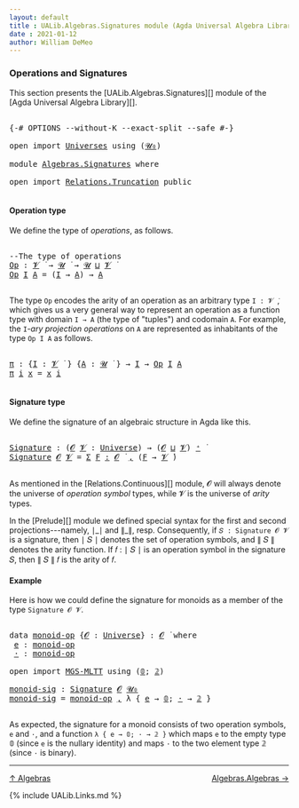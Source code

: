 ```yaml
---
layout: default
title : UALib.Algebras.Signatures module (Agda Universal Algebra Library)
date : 2021-01-12
author: William DeMeo
---
```


### <a id="operations-and-signatures">Operations and Signatures</a>

This section presents the [UALib.Algebras.Signatures][] module of the [Agda Universal Algebra Library][].

<pre class="Agda">

<a id="330" class="Symbol">{-#</a> <a id="334" class="Keyword">OPTIONS</a> <a id="342" class="Pragma">--without-K</a> <a id="354" class="Pragma">--exact-split</a> <a id="368" class="Pragma">--safe</a> <a id="375" class="Symbol">#-}</a>

<a id="380" class="Keyword">open</a> <a id="385" class="Keyword">import</a> <a id="392" href="Universes.html" class="Module">Universes</a> <a id="402" class="Keyword">using</a> <a id="408" class="Symbol">(</a><a id="409" href="Agda.Primitive.html#590" class="Primitive">𝓤₀</a><a id="411" class="Symbol">)</a>

<a id="414" class="Keyword">module</a> <a id="421" href="Algebras.Signatures.html" class="Module">Algebras.Signatures</a> <a id="441" class="Keyword">where</a>

<a id="448" class="Keyword">open</a> <a id="453" class="Keyword">import</a> <a id="460" href="Relations.Truncation.html" class="Module">Relations.Truncation</a> <a id="481" class="Keyword">public</a>

</pre>



#### <a id="operation-type">Operation type</a>

We define the type of *operations*, as follows.

<pre class="Agda">

<a id="614" class="Comment">--The type of operations</a>
<a id="Op"></a><a id="639" href="Algebras.Signatures.html#639" class="Function">Op</a> <a id="642" class="Symbol">:</a> <a id="644" href="Universes.html#262" class="Generalizable">𝓥</a> <a id="646" href="Universes.html#403" class="Function Operator">̇</a> <a id="648" class="Symbol">→</a> <a id="650" href="Universes.html#260" class="Generalizable">𝓤</a> <a id="652" href="Universes.html#403" class="Function Operator">̇</a> <a id="654" class="Symbol">→</a> <a id="656" href="Universes.html#260" class="Generalizable">𝓤</a> <a id="658" href="Agda.Primitive.html#636" class="Primitive Operator">⊔</a> <a id="660" href="Universes.html#262" class="Generalizable">𝓥</a> <a id="662" href="Universes.html#403" class="Function Operator">̇</a>
<a id="664" href="Algebras.Signatures.html#639" class="Function">Op</a> <a id="667" href="Algebras.Signatures.html#667" class="Bound">I</a> <a id="669" href="Algebras.Signatures.html#669" class="Bound">A</a> <a id="671" class="Symbol">=</a> <a id="673" class="Symbol">(</a><a id="674" href="Algebras.Signatures.html#667" class="Bound">I</a> <a id="676" class="Symbol">→</a> <a id="678" href="Algebras.Signatures.html#669" class="Bound">A</a><a id="679" class="Symbol">)</a> <a id="681" class="Symbol">→</a> <a id="683" href="Algebras.Signatures.html#669" class="Bound">A</a>

</pre>

The type `Op` encodes the arity of an operation as an arbitrary type `I : 𝓥 ̇`, which gives us a very general way to represent an operation as a function type with domain `I → A` (the type of "tuples") and codomain `A`. For example, the `I`-*ary projection operations* on `A` are represented as inhabitants of the type `Op I A` as follows.

<pre class="Agda">

<a id="π"></a><a id="1053" href="Algebras.Signatures.html#1053" class="Function">π</a> <a id="1055" class="Symbol">:</a> <a id="1057" class="Symbol">{</a><a id="1058" href="Algebras.Signatures.html#1058" class="Bound">I</a> <a id="1060" class="Symbol">:</a> <a id="1062" href="Universes.html#262" class="Generalizable">𝓥</a> <a id="1064" href="Universes.html#403" class="Function Operator">̇</a> <a id="1066" class="Symbol">}</a> <a id="1068" class="Symbol">{</a><a id="1069" href="Algebras.Signatures.html#1069" class="Bound">A</a> <a id="1071" class="Symbol">:</a> <a id="1073" href="Universes.html#260" class="Generalizable">𝓤</a> <a id="1075" href="Universes.html#403" class="Function Operator">̇</a> <a id="1077" class="Symbol">}</a> <a id="1079" class="Symbol">→</a> <a id="1081" href="Algebras.Signatures.html#1058" class="Bound">I</a> <a id="1083" class="Symbol">→</a> <a id="1085" href="Algebras.Signatures.html#639" class="Function">Op</a> <a id="1088" href="Algebras.Signatures.html#1058" class="Bound">I</a> <a id="1090" href="Algebras.Signatures.html#1069" class="Bound">A</a>
<a id="1092" href="Algebras.Signatures.html#1053" class="Function">π</a> <a id="1094" href="Algebras.Signatures.html#1094" class="Bound">i</a> <a id="1096" href="Algebras.Signatures.html#1096" class="Bound">x</a> <a id="1098" class="Symbol">=</a> <a id="1100" href="Algebras.Signatures.html#1096" class="Bound">x</a> <a id="1102" href="Algebras.Signatures.html#1094" class="Bound">i</a>

</pre>


#### <a id="signature-type">Signature type</a>

We define the signature of an algebraic structure in Agda like this.


<pre class="Agda">

<a id="Signature"></a><a id="1251" href="Algebras.Signatures.html#1251" class="Function">Signature</a> <a id="1261" class="Symbol">:</a> <a id="1263" class="Symbol">(</a><a id="1264" href="Algebras.Signatures.html#1264" class="Bound">𝓞</a> <a id="1266" href="Algebras.Signatures.html#1266" class="Bound">𝓥</a> <a id="1268" class="Symbol">:</a> <a id="1270" href="Agda.Primitive.html#423" class="Postulate">Universe</a><a id="1278" class="Symbol">)</a> <a id="1280" class="Symbol">→</a> <a id="1282" class="Symbol">(</a><a id="1283" href="Algebras.Signatures.html#1264" class="Bound">𝓞</a> <a id="1285" href="Agda.Primitive.html#636" class="Primitive Operator">⊔</a> <a id="1287" href="Algebras.Signatures.html#1266" class="Bound">𝓥</a><a id="1288" class="Symbol">)</a> <a id="1290" href="Agda.Primitive.html#606" class="Primitive Operator">⁺</a> <a id="1292" href="Universes.html#403" class="Function Operator">̇</a>
<a id="1294" href="Algebras.Signatures.html#1251" class="Function">Signature</a> <a id="1304" href="Algebras.Signatures.html#1304" class="Bound">𝓞</a> <a id="1306" href="Algebras.Signatures.html#1306" class="Bound">𝓥</a> <a id="1308" class="Symbol">=</a> <a id="1310" href="MGS-MLTT.html#3074" class="Function">Σ</a> <a id="1312" href="Algebras.Signatures.html#1312" class="Bound">F</a> <a id="1314" href="MGS-MLTT.html#3074" class="Function">꞉</a> <a id="1316" href="Algebras.Signatures.html#1304" class="Bound">𝓞</a> <a id="1318" href="Universes.html#403" class="Function Operator">̇</a> <a id="1320" href="MGS-MLTT.html#3074" class="Function">,</a> <a id="1322" class="Symbol">(</a><a id="1323" href="Algebras.Signatures.html#1312" class="Bound">F</a> <a id="1325" class="Symbol">→</a> <a id="1327" href="Algebras.Signatures.html#1306" class="Bound">𝓥</a> <a id="1329" href="Universes.html#403" class="Function Operator">̇</a><a id="1330" class="Symbol">)</a>

</pre>

As mentioned in the [Relations.Continuous][] module, 𝓞 will always denote the universe of *operation symbol* types, while 𝓥 is the universe of *arity* types.

In the [Prelude][] module we defined special syntax for the first and second projections---namely, ∣\_∣ and ∥\_∥, resp. Consequently, if `𝑆 : Signature 𝓞 𝓥` is a signature, then ∣ 𝑆 ∣ denotes the set of operation symbols, and ∥ 𝑆 ∥ denotes the arity function. If 𝑓 : ∣ 𝑆 ∣ is an operation symbol in the signature 𝑆, then ∥ 𝑆 ∥ 𝑓 is the arity of 𝑓.



#### <a id="Example">Example</a>

Here is how we could define the signature for monoids as a member of the type `Signature 𝓞 𝓥`.

<pre class="Agda">

<a id="1999" class="Keyword">data</a> <a id="monoid-op"></a><a id="2004" href="Algebras.Signatures.html#2004" class="Datatype">monoid-op</a> <a id="2014" class="Symbol">{</a><a id="2015" href="Algebras.Signatures.html#2015" class="Bound">𝓞</a> <a id="2017" class="Symbol">:</a> <a id="2019" href="Agda.Primitive.html#423" class="Postulate">Universe</a><a id="2027" class="Symbol">}</a> <a id="2029" class="Symbol">:</a> <a id="2031" href="Algebras.Signatures.html#2015" class="Bound">𝓞</a> <a id="2033" href="Universes.html#403" class="Function Operator">̇</a> <a id="2035" class="Keyword">where</a>
 <a id="monoid-op.e"></a><a id="2042" href="Algebras.Signatures.html#2042" class="InductiveConstructor">e</a> <a id="2044" class="Symbol">:</a> <a id="2046" href="Algebras.Signatures.html#2004" class="Datatype">monoid-op</a>
 <a id="monoid-op.·"></a><a id="2057" href="Algebras.Signatures.html#2057" class="InductiveConstructor">·</a> <a id="2059" class="Symbol">:</a> <a id="2061" href="Algebras.Signatures.html#2004" class="Datatype">monoid-op</a>

<a id="2072" class="Keyword">open</a> <a id="2077" class="Keyword">import</a> <a id="2084" href="MGS-MLTT.html" class="Module">MGS-MLTT</a> <a id="2093" class="Keyword">using</a> <a id="2099" class="Symbol">(</a><a id="2100" href="MGS-MLTT.html#712" class="Function">𝟘</a><a id="2101" class="Symbol">;</a> <a id="2103" href="MGS-MLTT.html#2482" class="Function">𝟚</a><a id="2104" class="Symbol">)</a>

<a id="monoid-sig"></a><a id="2107" href="Algebras.Signatures.html#2107" class="Function">monoid-sig</a> <a id="2118" class="Symbol">:</a> <a id="2120" href="Algebras.Signatures.html#1251" class="Function">Signature</a> <a id="2130" href="Prelude.Preliminaries.html#6856" class="Generalizable">𝓞</a> <a id="2132" href="Agda.Primitive.html#590" class="Primitive">𝓤₀</a>
<a id="2135" href="Algebras.Signatures.html#2107" class="Function">monoid-sig</a> <a id="2146" class="Symbol">=</a> <a id="2148" href="Algebras.Signatures.html#2004" class="Datatype">monoid-op</a> <a id="2158" href="Prelude.Preliminaries.html#11707" class="InductiveConstructor Operator">,</a> <a id="2160" class="Symbol">λ</a> <a id="2162" class="Symbol">{</a> <a id="2164" href="Algebras.Signatures.html#2042" class="InductiveConstructor">e</a> <a id="2166" class="Symbol">→</a> <a id="2168" href="MGS-MLTT.html#712" class="Function">𝟘</a><a id="2169" class="Symbol">;</a> <a id="2171" href="Algebras.Signatures.html#2057" class="InductiveConstructor">·</a> <a id="2173" class="Symbol">→</a> <a id="2175" href="MGS-MLTT.html#2482" class="Function">𝟚</a> <a id="2177" class="Symbol">}</a>

</pre>

As expected, the signature for a monoid consists of two operation symbols, `e` and `·`, and a function `λ { e → 𝟘; · → 𝟚 }` which maps `e` to the empty type 𝟘 (since `e` is the nullary identity) and maps `·` to the two element type 𝟚 (since `·` is binary).

-------------------------------------

[↑ Algebras](Algebras.html)
<span style="float:right;">[Algebras.Algebras →](Algebras.Algebras.html)</span>


{% include UALib.Links.md %}

